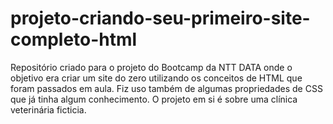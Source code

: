 # projeto-criando-seu-primeiro-site-completo-html
 Repositório criado para o projeto do Bootcamp da NTT DATA onde o objetivo era criar um site do zero utilizando os conceitos de HTML que foram passados em aula. Fiz uso também de algumas propriedades de CSS que já tinha algum conhecimento. O projeto em si é sobre uma clínica veterinária ficticia.
